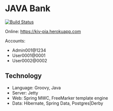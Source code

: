 # JAVA Bank
[![Build Status](https://travis-ci.org/Hartrik/KIV-PIA.svg?branch=master)](https://travis-ci.org/Hartrik/KIV-PIA)

Online: https://kiv-pia.herokuapp.com

Accounts:
- Admin001@1234
- User0001@0001
- User0002@0002

## Technology
- Language: Groovy, Java
- Server: Jetty
- Web: Spring MWC, FreeMarker template engine
- Data: Hibernate, Spring Data, Postgres|Derby
